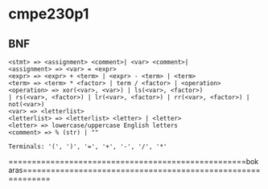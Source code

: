 # cmpe230p1

## BNF

```
<stmt> => <assignment> <comment>| <var> <comment>|
<assignment> => <var> = <expr>
<expr> => <expr> + <term> | <expr> - <term> | <term>
<term> => <term> * <factor> | term / <factor> | <operation>
<operation> => xor(<var>, <var>) | ls(<var>, <factor>)
| rs(<var>, <factor>) | lr(<var>, <factor>) | rr(<var>, <factor>) | not(<var>)
<var> => <letterlist>
<letterlist> => <letterlist> <letter> | <letter>
<letter> => lowercase/uppercase English letters
<comment> => % (str) | ""

Terminals: '(', ')', '=', '+', '-', '/', '*'

```

===================================================bokaras============================================================
